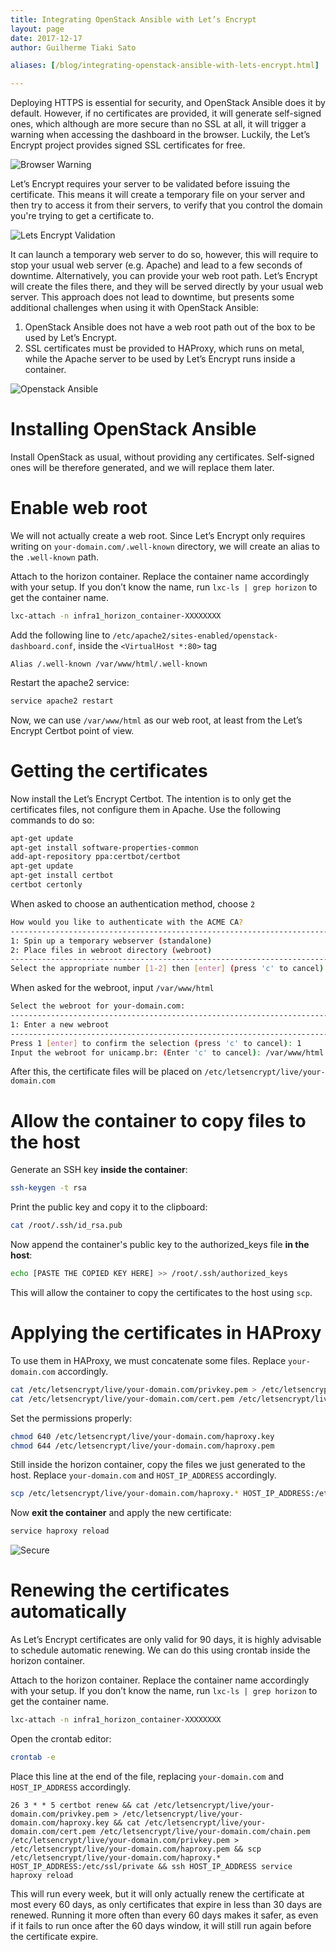 ```yaml
---
title: Integrating OpenStack Ansible with Let’s Encrypt
layout: page
date: 2017-12-17
author: Guilherme Tiaki Sato

aliases: [/blog/integrating-openstack-ansible-with-lets-encrypt.html]

---
```


Deploying HTTPS is essential for security, and OpenStack Ansible does it by default. However, if no certificates are provided, it will generate self-signed ones, which although are more secure than no SSL at all, it will trigger a warning when accessing the dashboard in the browser. Luckily, the Let’s Encrypt project provides signed SSL certificates for free.

![Browser Warning](browser-warning.png)

Let’s Encrypt requires your server to be validated before issuing the certificate. This means it will create a temporary file on your server and then try to access it from their servers, to verify that you control the domain you're trying to get a certificate to.

![Lets Encrypt Validation](lets-encrypt-validation.png)

It can launch a temporary web server to do so, however, this will require to stop your usual web server (e.g. Apache) and lead to a few seconds of downtime. Alternatively, you can provide your web root path. Let’s Encrypt will create the files there, and they will be served directly by your usual web server. This approach does not lead to downtime, but presents some additional challenges when using it with OpenStack Ansible:

1. OpenStack Ansible does not have a web root path out of the box to be used by Let’s Encrypt.
2. SSL certificates must be provided to HAProxy, which runs on metal, while the Apache server to be used by Let’s Encrypt runs inside a container.

![Openstack Ansible](openstack-ansible.png)

# Installing OpenStack Ansible

Install OpenStack as usual, without providing any certificates. Self-signed ones will be therefore generated, and we will replace them later.

# Enable web root

We will not actually create a web root. Since Let’s Encrypt only requires writing on `your-domain.com/.well-known` directory, we will create an alias to the `.well-known` path.

Attach to the horizon container. Replace the container name accordingly with your setup. If you don’t know the name, run `lxc-ls | grep horizon` to get the container name.

```bash
lxc-attach -n infra1_horizon_container-XXXXXXXX
```

Add the following line to `/etc/apache2/sites-enabled/openstack-dashboard.conf`, inside the `<VirtualHost *:80>` tag

    Alias /.well-known /var/www/html/.well-known

Restart the apache2 service:

```bash
service apache2 restart
```

Now, we can use `/var/www/html` as our web root, at least from the Let’s Encrypt Certbot point of view.

# Getting the certificates

Now install the Let’s Encrypt Certbot. The intention is to only get the certificates files, not configure them in Apache. Use the following commands to do so:

```bash
apt-get update
apt-get install software-properties-common
add-apt-repository ppa:certbot/certbot
apt-get update
apt-get install certbot
certbot certonly
```

When asked to choose an authentication method, choose `2`

```bash
How would you like to authenticate with the ACME CA?
-------------------------------------------------------------------------------
1: Spin up a temporary webserver (standalone)
2: Place files in webroot directory (webroot)
-------------------------------------------------------------------------------
Select the appropriate number [1-2] then [enter] (press 'c' to cancel): 2
```

When asked for the webroot, input `/var/www/html`

```bash
Select the webroot for your-domain.com:
-------------------------------------------------------------------------------
1: Enter a new webroot
-------------------------------------------------------------------------------
Press 1 [enter] to confirm the selection (press 'c' to cancel): 1
Input the webroot for unicamp.br: (Enter 'c' to cancel): /var/www/html
```

After this, the certificate files will be placed on `/etc/letsencrypt/live/your-domain.com`

# Allow the container to copy files to the host

Generate an SSH key **inside the container**:

```bash
ssh-keygen -t rsa
```

Print the public key and copy it to the clipboard:

```bash
cat /root/.ssh/id_rsa.pub
```

Now append the container's public key to the authorized_keys file **in the host**:

```bash
echo [PASTE THE COPIED KEY HERE] >> /root/.ssh/authorized_keys
```

This will allow the container to copy the certificates to the host using `scp`.

# Applying the certificates in HAProxy

To use them in HAProxy, we must concatenate some files. Replace `your-domain.com` accordingly.

```bash
cat /etc/letsencrypt/live/your-domain.com/privkey.pem > /etc/letsencrypt/live/your-domain.com/haproxy.key
cat /etc/letsencrypt/live/your-domain.com/cert.pem /etc/letsencrypt/live/your-domain.com/chain.pem /etc/letsencrypt/live/your-domain.com/privkey.pem > /etc/letsencrypt/live/your-domain.com/haproxy.pem
```

Set the permissions properly:

```bash
chmod 640 /etc/letsencrypt/live/your-domain.com/haproxy.key
chmod 644 /etc/letsencrypt/live/your-domain.com/haproxy.pem
```

Still inside the horizon container, copy the files we just generated to the host. Replace `your-domain.com` and `HOST_IP_ADDRESS` accordingly.

```bash
scp /etc/letsencrypt/live/your-domain.com/haproxy.* HOST_IP_ADDRESS:/etc/ssl/private
```

Now **exit the container** and apply the new certificate:

```bash
service haproxy reload
```

![Secure](secure.png)

# Renewing the certificates automatically

As Let’s Encrypt certificates are only valid for 90 days, it is highly advisable to schedule automatic renewing. We can do this using crontab inside the horizon container.

Attach to the horizon container. Replace the container name accordingly with your setup. If you don’t know the name, run `lxc-ls | grep horizon` to get the container name.

```bash
lxc-attach -n infra1_horizon_container-XXXXXXXX
```

Open the crontab editor:

```bash
crontab -e
```

Place this line at the end of the file, replacing `your-domain.com` and `HOST_IP_ADDRESS` accordingly.

    26 3 * * 5 certbot renew && cat /etc/letsencrypt/live/your-domain.com/privkey.pem > /etc/letsencrypt/live/your-domain.com/haproxy.key && cat /etc/letsencrypt/live/your-domain.com/cert.pem /etc/letsencrypt/live/your-domain.com/chain.pem /etc/letsencrypt/live/your-domain.com/privkey.pem > /etc/letsencrypt/live/your-domain.com/haproxy.pem && scp /etc/letsencrypt/live/your-domain.com/haproxy.* HOST_IP_ADDRESS:/etc/ssl/private && ssh HOST_IP_ADDRESS service haproxy reload

This will run every week, but it will only actually renew the certificate at most every 60 days, as only certificates that expire in less than 30 days are renewed. Running it more often than every 60 days makes it safer, as even if it fails to run once after the 60 days window, it will still run again before the certificate expire.
